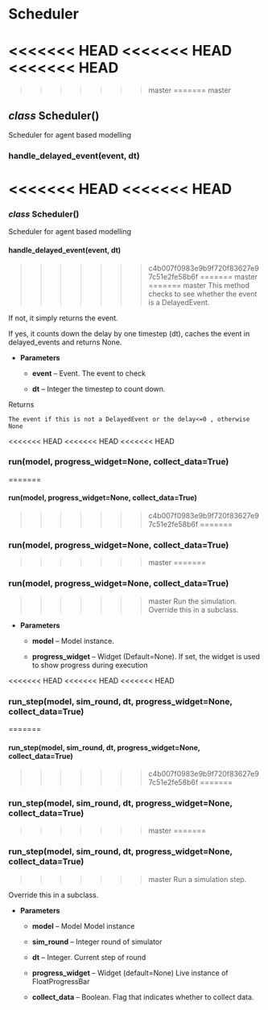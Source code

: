 # Scheduler


<<<<<<< HEAD
<<<<<<< HEAD
<<<<<<< HEAD
=======
>>>>>>> master
=======
>>>>>>> master
## _class_ Scheduler()
Scheduler for agent based modelling


### handle_delayed_event(event, dt)
<<<<<<< HEAD
<<<<<<< HEAD
=======
### _class_ Scheduler()
Scheduler for agent based modelling


#### handle_delayed_event(event, dt)
>>>>>>> c4b007f0983e9b9f720f83627e97c51e2fe58b6f
=======
>>>>>>> master
=======
>>>>>>> master
This method checks to see whether the event is a DelayedEvent.

If not, it simply returns the event.

If yes, it counts down the delay by one timestep (dt), caches the event in delayed_events and returns None.


* **Parameters**

    
    * **event** – Event.
    The event to check


    * **dt** – Integer
    the timestep to count down.


Returns

    The event if this is not a DelayedEvent or the delay<=0 , otherwise None


<<<<<<< HEAD
<<<<<<< HEAD
<<<<<<< HEAD
### run(model, progress_widget=None, collect_data=True)
=======
#### run(model, progress_widget=None, collect_data=True)
>>>>>>> c4b007f0983e9b9f720f83627e97c51e2fe58b6f
=======
### run(model, progress_widget=None, collect_data=True)
>>>>>>> master
=======
### run(model, progress_widget=None, collect_data=True)
>>>>>>> master
Run the simulation.
Override this in a subclass.


* **Parameters**

    
    * **model** – Model instance.


    * **progress_widget** – Widget (Default=None).
    If set, the widget is used to show progress during execution



<<<<<<< HEAD
<<<<<<< HEAD
<<<<<<< HEAD
### run_step(model, sim_round, dt, progress_widget=None, collect_data=True)
=======
#### run_step(model, sim_round, dt, progress_widget=None, collect_data=True)
>>>>>>> c4b007f0983e9b9f720f83627e97c51e2fe58b6f
=======
### run_step(model, sim_round, dt, progress_widget=None, collect_data=True)
>>>>>>> master
=======
### run_step(model, sim_round, dt, progress_widget=None, collect_data=True)
>>>>>>> master
Run a simulation step.

Override this in a subclass.


* **Parameters**

    
    * **model** – Model
    Model instance


    * **sim_round** – Integer
    round of simulator


    * **dt** – Integer.
    Current step of round


    * **progress_widget** – Widget (default=None)
    Live instance of FloatProgressBar


    * **collect_data** – Boolean.
    Flag that indicates whether to collect data.
